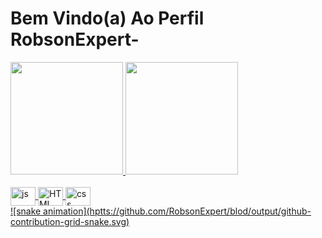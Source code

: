 # Bem Vindo(a) Ao Perfil  RobsonExpert-

<div> 
<a href=https://github.com/RobsonExpert">
<img height="180em" src="https://github-readem-stats.vercel.app/api?username=RobsonExpert&show_icons=true&theme=tokyonight&include_all_commits=true&count_private=true"/>
<img height="180em" src="https://github-readem-stats.vercel.app/api/top-langs/?username=RobsonExpert&layout=compct&langscount=6&theme=tokyonight"/>
</div>
<div style="display: inline_block"><br>
  <img align="center" alt="js" height="30" width="40" src="https://raw.githubusercontent.com/divicon/divicon/master/icons/javascript/javascript/-plain.sgv">
  <img align="center" alt="HTML" height="30" width="40" src="https://raw.githubusercontent.com/divicon/divicon/master/icons/html5/html5-original.sgv">
  <img align="center" alt="css" height="30" width="40" src="https://raw.githubusercontent.com/divicon/divicon/master/icons/css3/css3.sgv">
  <div/>
    <div/>
  ![snake animation](hptts://github.com/RobsonExpert/blod/output/github-contribution-grid-snake.svg)
  <div/>
  
  
  

